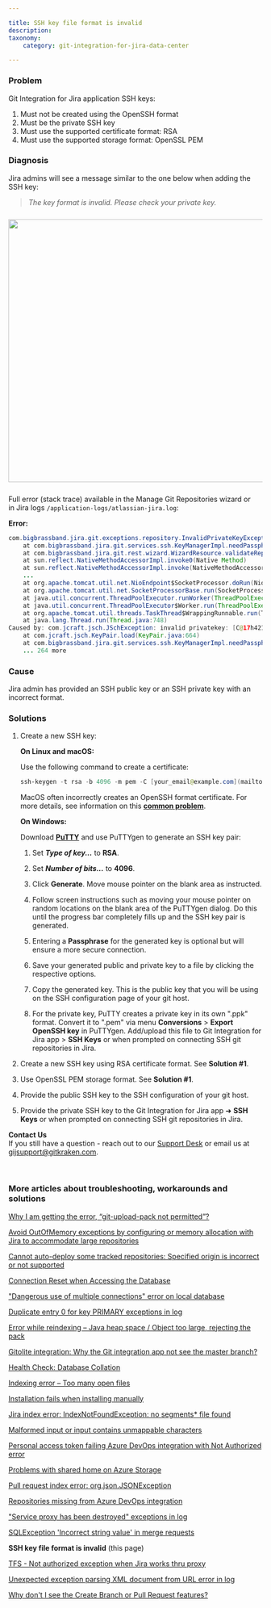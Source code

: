 ```yaml
---

title: SSH key file format is invalid
description:
taxonomy:
    category: git-integration-for-jira-data-center

---
```

### Problem

Git Integration for Jira application SSH keys:

1.  Must not be created using the OpenSSH format
2.  Must be the private SSH key
3.  Must use the supported certificate format: RSA
4.  Must use the supported storage format: OpenSSL PEM

### Diagnosis

Jira admins will see a message similar to the one below when adding the SSH key:


> _The key format is invalid. Please check your private key._

<img src='/wp-content/uploads/gij-ssh-key-is-invalid.png' style='display:block;margin:25px auto;max-width:100%' width=521 height=521 />

Full error (stack trace) available in the Manage Git Repositories wizard or in Jira logs `/application-logs/atlassian-jira.log`:

**Error:**

```java
com.bigbrassband.jira.git.exceptions.repository.InvalidPrivateKeyException: Private SSH key is invalid or empty
	at com.bigbrassband.jira.git.services.ssh.KeyManagerImpl.needPassphrase(KeyManagerImpl.java:103)
	at com.bigbrassband.jira.git.rest.wizard.WizardResource.validateRepoOrigin(WizardResource.java:104)
	at sun.reflect.NativeMethodAccessorImpl.invoke0(Native Method)
	at sun.reflect.NativeMethodAccessorImpl.invoke(NativeMethodAccessorImpl.java:62)
	...
	at org.apache.tomcat.util.net.NioEndpoint$SocketProcessor.doRun(NioEndpoint.java:1498)
	at org.apache.tomcat.util.net.SocketProcessorBase.run(SocketProcessorBase.java:49)
	at java.util.concurrent.ThreadPoolExecutor.runWorker(ThreadPoolExecutor.java:1149)
	at java.util.concurrent.ThreadPoolExecutor$Worker.run(ThreadPoolExecutor.java:624)
	at org.apache.tomcat.util.threads.TaskThread$WrappingRunnable.run(TaskThread.java:61)
	at java.lang.Thread.run(Thread.java:748)
Caused by: com.jcraft.jsch.JSchException: invalid privatekey: [C@17h421rm
	at com.jcraft.jsch.KeyPair.load(KeyPair.java:664)
	at com.bigbrassband.jira.git.services.ssh.KeyManagerImpl.needPassphrase(KeyManagerImpl.java:99)
	... 264 more
```

### Cause

Jira admin has provided an SSH public key or an SSH private key with an incorrect format.

### Solutions

1. Create a new SSH key:

    **On Linux and macOS:**

    Use the following command to create a certificate:

    ```powershell
    ssh-keygen -t rsa -b 4096 -m pem -C [your_email@example.com](mailto:your_email@example.com)
    ```

    <div class="bbb-callout bbb--alert">
      <div class="irow">
        <div class="ilogobox">
          <span class="logoimg"></span>
        </div>
        <div class="imsgbox">
          MacOS often incorrectly creates an OpenSSH format certificate. For more details, see information on this <a href='https://serverfault.com/questions/939909/ssh-keygen-does-not-create-rsa-private-key' title='Opens in new tab/window.' target='_blank'><b>common problem</b></a>.
        </div>
      </div>
    </div>
    
    **On Windows:**

    Download **[PuTTY](https://www.putty.org)** and use PuTTYgen to generate an SSH key pair:

    1.  Set _**Type of key...**_ to **RSA**.

    2.  Set **_Number of bits..._** to **4096**.

    3.  Click **Generate**. Move mouse pointer on the blank area as instructed.

    4.  Follow screen instructions such as moving your mouse pointer on random locations on the blank area of the PuTTYgen dialog. Do this until the progress bar completely fills up and the SSH key pair is generated.

    5.  Entering a **Passphrase** for the generated key is optional but will ensure a more secure connection.

    6.  Save your generated public and private key to a file by clicking the respective options.

    7.  Copy the generated key. This is the public key that you will be using on the SSH configuration page of your git host.

    8.  For the private key, PuTTY creates a private key in its own ".ppk" format. Convert it to ".pem" via menu **Conversions** \> **Export OpenSSH key** in PuTTYgen. Add/upload this file to Git Integration for Jira app \> **SSH Keys** or when prompted on connecting SSH git repositories in Jira.


2. Create a new SSH key using RSA certificate format. See **Solution #1**.

3. Use OpenSSL PEM storage format. See **Solution #1**.

4. Provide the public SSH key to the SSH configuration of your git host.

5. Provide the private SSH key to the Git Integration for Jira app ➜ **SSH Keys** or when prompted on connecting SSH git repositories in Jira.

<div class="bbb-callout bbb--info">
    <div class="irow">
    <div class="ilogobox">
        <span class="logoimg"></span>
    </div>
    <div class="imsgbox">
        <b>Contact Us</b><br>
        If you still have a question - reach out to our <a href='https://help.gitkraken.com/git-integration-for-jira-data-center/gij-self-hosted-contact-support/'>Support Desk</a> or email us at <a href='mailto:gijsupport@gitkraken.com'>gijsupport@gitkraken.com</a>.
    </div>
    </div>
</div>

&nbsp;

### More articles about troubleshooting, workarounds and solutions

[Why I am getting the error, “git-upload-pack not permitted”?](/git-integration-for-jira-data-center/why-i-am-getting-the-error-git-upload-pack-not-permitted-gij-self-managed/)

[Avoid OutOfMemory exceptions by configuring or memory allocation with Jira to accommodate large repositories](/git-integration-for-jira-data-center/avoid-outofmemory-exceptions-by-configuring-or-memory-allocation-with-jira-to-accommodate-large-repositories-gij-self-managed)

[Cannot auto-deploy some tracked repositories: Specified origin is incorrect or not supported](/git-integration-for-jira-data-center/Cannot-auto-deploy-some-tracked-repositories-gij-self-managed)

[Connection Reset when Accessing the Database](/git-integration-for-jira-data-center/Connection-reset-when-accessing-the-database-gij-self-managed)

["Dangerous use of multiple connections" error on local database](/git-integration-for-jira-data-center/Dangerous-use-of-multiple-connections-error-on-local-database-gij-self-managed)

[Duplicate entry 0 for key PRIMARY exceptions in log](/git-integration-for-jira-data-center/Duplicate-entry-0-for-key-PRIMARY-exceptions-in-log-gij-self-managed)

[Error while reindexing – Java heap space / Object too large, rejecting the pack](/git-integration-for-jira-data-center/Error-while-reindexing-Java-heap-space-Object-too-large,-rejecting-the-pack-gij-self-managed)

[Gitolite integration: Why the Git integration app not see the master branch?](/git-integration-for-jira-data-center/Gitolite-integration--why-the-Git-integration-app-not-see-the-master-branch-gij-self-managed)

[Health Check: Database Collation](/git-integration-for-jira-data-center/Health-check--database-collation-gij-self-managed)

[Indexing error – Too many open files](/git-integration-for-jira-data-center/Indexing-error-Too-many-open-files-gij-self-managed)

[Installation fails when installing manually](/git-integration-for-jira-data-center/Installation-fails-when-installing-manually-gij-self-managed)

[Jira index error: IndexNotFoundException: no segments* file found](/git-integration-for-jira-data-center/Jira-index-error--IndexNotFoundException--no-segments-file-found)

[Malformed input or input contains unmappable characters](/git-integration-for-jira-data-center/Malformed-input-or-input-contains-unmappable-characters-gij-self-managed)

[Personal access token failing Azure DevOps integration with Not Authorized error](/git-integration-for-jira-data-center/Personal-access-token-failing-azure-devops-integration-with-Not-Authorized-error-gij-self-managed)

[Problems with shared home on Azure Storage](/git-integration-for-jira-data-center/Problems-with-shared-home-on-azure-storage-gij-self-managed)

[Pull request index error: org.json.JSONException](/git-integration-for-jira-data-center/Pull-request-index-error--JSONException-gij-self-managed)

[Repositories missing from Azure DevOps integration](/git-integration-for-jira-data-center/Repositories-missing-from-azure-devops-integration-gij-self-managed)

["Service proxy has been destroyed" exceptions in log](/git-integration-for-jira-data-center/service-proxy-has-been-destroyed-exceptions-in-log-gij-self-managed)

[SQLException 'Incorrect string value' in merge requests](/git-integration-for-jira-data-center/sqlexception-incorrect-string-value-in-merge-requests-gij-self-managed)

**SSH key file format is invalid** (this page)

[TFS - Not authorized exception when Jira works thru proxy](/git-integration-for-jira-data-center/tfs-not-authorized-exception-when-jira-works-thru-proxy-gij-self-managed)

[Unexpected exception parsing XML document from URL error in log](/git-integration-for-jira-data-center/Unexpected-exception-parsing-XML-document-from-URL-error-in-log-gij-self-managed)

[Why don't I see the Create Branch or Pull Request features?](/git-integration-for-jira-data-center/why-dont-i-see-the-create-branch-or-pull-request-features-gij-self-managed)

<br>
<br>

